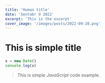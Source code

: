 ```yaml
---
title: 'Human title'
date: 'Sentabr 9 2022'
excerpt: 'This is the excerpt'
cover_image: '/images/posts/2022-09-20.png'
---
```


# This is simple title

```js
x = new Date()
console.log(x)
```
> This is simple *JavaScript* code example.